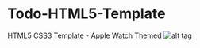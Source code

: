# Todo-HTML5-Template
HTML5 CSS3 Template - Apple Watch Themed
![alt tag](https://uxconsulting.com.au/assets/img/todo.png)
